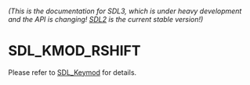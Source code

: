 ###### (This is the documentation for SDL3, which is under heavy development and the API is changing! [SDL2](https://wiki.libsdl.org/SDL2/) is the current stable version!)
# SDL_KMOD_RSHIFT

Please refer to [SDL_Keymod](SDL_Keymod) for details.

